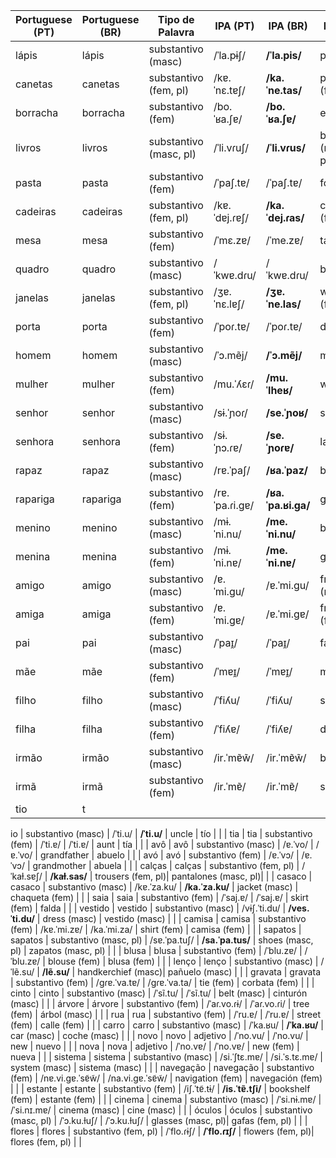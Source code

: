
| Portuguese (PT)  | Portuguese (BR) | Tipo de Palavra         | IPA (PT)           | IPA (BR)            | English           | Spanish            | No. |
|------------------|------------------|-------------------------|--------------------|---------------------|-------------------|--------------------|-----|
| lápis            | lápis            | substantivo (masc)      | /ˈla.pɨʃ/          | **/ˈla.pis/**      | pencil            | lápiz              |     |
| canetas          | canetas          | substantivo (fem, pl)   | /kɐ.ˈnɛ.tɐʃ/       | **/ka.ˈne.tas/**   | pens (fem, pl)   | bolígrafos (fem, pl)|     |
| borracha         | borracha         | substantivo (fem)       | /bo.ˈʁa.ʃɐ/        | **/bo.ˈʁa.ʃɐ/**     | eraser            | goma de borrar      |     |
| livros           | livros           | substantivo (masc, pl)  | /ˈli.vɾuʃ/         | **/ˈli.vɾus/**     | books (masc, pl) | libros (masc, pl)   |     |
| pasta            | pasta            | substantivo (fem)       | /ˈpaʃ.tɐ/          | /ˈpaʃ.tɐ/           | folder            | carpeta             |     |
| cadeiras         | cadeiras         | substantivo (fem, pl)   | /kɐ.ˈdɐj.ɾɐʃ/      | **/ka.ˈdej.ɾas/**   | chairs (fem, pl) | sillas (fem, pl)    |     |
| mesa             | mesa             | substantivo (fem)       | /ˈmɛ.zɐ/           | /ˈme.zɐ/            | table             | mesa                |     |
| quadro           | quadro           | substantivo (masc)      | /ˈkwɐ.dɾu/         | /ˈkwɐ.dɾu/          | board             | pizarra             |     |
| janelas          | janelas          | substantivo (fem, pl)   | /ʒɐ.ˈnɛ.lɐʃ/       | **/ʒɐ.ˈne.las/**    | windows (fem, pl)| ventanas (fem, pl)  |     |
| porta            | porta            | substantivo (fem)       | /ˈpoɾ.tɐ/          | /ˈpoɾ.tɐ/           | door              | puerta              |     |
| homem            | homem            | substantivo (masc)      | /ˈɔ.mẽj/           | **/ˈɔ.mẽj/**       | man               | hombre              |     |
| mulher           | mulher           | substantivo (fem)       | /mu.ˈʎɛɾ/          | **/mu.ˈlheʁ/**     | woman             | mujer               |     |
| senhor           | senhor           | substantivo (masc)      | /sɨ.ˈɲoɾ/          | **/se.ˈɲoʁ/**      | sir               | señor               |     |
| senhora          | senhora          | substantivo (fem)       | /sɨ.ˈɲɔ.ɾɐ/        | **/se.ˈɲoɾɐ/**     | lady              | señora              |     |
| rapaz            | rapaz            | substantivo (masc)      | /rɐ.ˈpaʃ/          | **/ʁa.ˈpaz/**      | boy               | chico               |     |
| rapariga         | rapariga         | substantivo (fem)       | /rɐ.ˈpa.ɾi.ɡɐ/     | **/ʁa.ˈpa.ʁi.ɡa/**  | girl              | chica               |     |
| menino           | menino           | substantivo (masc)      | /mɨ.ˈni.nu/         | **/me.ˈni.nu/**     | boy               | niño                |     |
| menina           | menina           | substantivo (fem)       | /mɨ.ˈni.nɐ/         | **/me.ˈni.nɐ/**     | girl              | niña                |     |
| amigo            | amigo            | substantivo (masc)      | /ɐ.ˈmi.ɡu/          | /ɐ.ˈmi.ɡu/           | friend (masc)    | amigo               |     |
| amiga            | amiga            | substantivo (fem)       | /ɐ.ˈmi.ɡɐ/          | /ɐ.ˈmi.ɡɐ/           | friend (fem)     | amiga               |     |
| pai              | pai              | substantivo (masc)      | /ˈpaɪ̯/             | /ˈpaɪ̯/              | father            | padre               |     |
| mãe              | mãe              | substantivo (fem)       | /ˈmɐɪ̯/             | /ˈmɐɪ̯/              | mother            | madre               |     |
| filho            | filho            | substantivo (masc)      | /ˈfiʎu/             | /ˈfiʎu/              | son               | hijo                |     |
| filha            | filha            | substantivo (fem)       | /ˈfiʎɐ/             | /ˈfiʎɐ/              | daughter          | hija                |     |
| irmão            | irmão            | substantivo (masc)      | /ir.ˈmɐ̃w̃/          | /ir.ˈmɐ̃w̃/           | brother           | hermano             |     |
| irmã             | irmã             | substantivo (fem)       | /ir.ˈmɐ̃/            | /ir.ˈmɐ̃/             | sister            | hermana             |     |
| tio              | t

io              | substantivo (masc)      | /ˈti.u/             | **/ˈti.u/**         | uncle             | tío                 |     |
| tia              | tia              | substantivo (fem)       | /ˈti.ɐ/             | /ˈti.ɐ/              | aunt              | tía                 |     |
| avô              | avô              | substantivo (masc)      | /ɐ.ˈvo/             | /ɐ.ˈvo/              | grandfather       | abuelo              |     |
| avó              | avó              | substantivo (fem)       | /ɐ.ˈvɔ/             | /ɐ.ˈvɔ/              | grandmother       | abuela              |     |
| calças           | calças           | substantivo (fem, pl)   | /ˈkaɫ.sɐʃ/          | **/kaɫ.sas/**       | trousers (fem, pl)| pantalones (masc, pl)|     |
| casaco           | casaco           | substantivo (masc)      | /kɐ.ˈza.ku/         | **/ka.ˈza.ku/**     | jacket (masc)    | chaqueta (fem)      |     |
| saia             | saia             | substantivo (fem)       | /ˈsaj.ɐ/            | /ˈsaj.ɐ/             | skirt (fem)      | falda               |     |
| vestido          | vestido          | substantivo (masc)      | /vɨʃ.ˈti.du/        | **/ves.ˈti.du/**    | dress (masc)     | vestido (masc)      |     |
| camisa           | camisa           | substantivo (fem)       | /kɐ.ˈmi.zɐ/         | /ka.ˈmi.za/          | shirt (fem)      | camisa (fem)        |     |
| sapatos          | sapatos          | substantivo (masc, pl)  | /sɐ.ˈpa.tuʃ/        | **/sa.ˈpa.tus/**    | shoes (masc, pl) | zapatos (masc, pl)  |     |
| blusa            | blusa            | substantivo (fem)       | /ˈblu.zɐ/           | /ˈblu.zɐ/            | blouse (fem)     | blusa (fem)         |     |
| lenço            | lenço            | substantivo (masc)      | /ˈlẽ.su/            | **/lẽ.su/**        | handkerchief (masc)| pañuelo (masc)      |     |
| gravata          | gravata          | substantivo (fem)       | /ɡɾɐ.ˈva.tɐ/        | /ɡɾɐ.ˈva.ta/         | tie (fem)        | corbata (fem)       |     |
| cinto            | cinto            | substantivo (masc)      | /ˈsĩ.tu/            | /ˈsĩ.tu/             | belt (masc)      | cinturón (masc)     |     |
| árvore           | árvore           | substantivo (fem)       | /ˈaɾ.vo.ɾɨ/         | /ˈaɾ.vo.ɾi/          | tree (fem)       | árbol (masc)        |     |
| rua              | rua              | substantivo (fem)       | /ˈru.ɐ/             | /ˈru.ɐ/              | street (fem)     | calle (fem)         |     |
| carro            | carro            | substantivo (masc)      | /ˈka.ʁu/            | **/ˈka.ʁu/**        | car (masc)       | coche (masc)        |     |
| novo             | novo             | adjetivo                | /ˈno.vu/            | /ˈno.vu/              | new               | nuevo               |     |
| nova             | nova             | adjetivo                | /ˈno.vɐ/            | /ˈno.vɐ/              | new (fem)         | nueva               |     |
| sistema          | sistema          | substantivo (masc)      | /si.ˈʃtɛ.mɐ/        | /si.ˈs.tɛ.mɐ/         | system (masc)    | sistema (masc)      |     |
| navegação        | navegação        | substantivo (fem)       | /nɐ.vi.ɡɐ.ˈsɐ̃w̃/   | /na.vi.ɡɐ.ˈsɐ̃w̃/     | navigation (fem) | navegación (fem)   |     |
| estante          | estante          | substantivo (fem)       | /iʃ.ˈtɐ̃.tɨ/        | **/is.ˈtɐ̃.tʃi/**    | bookshelf (fem)  | estante (fem)       |     |
| cinema           | cinema           | substantivo (masc)      | /ˈsi.nɨ.mɐ/         | /ˈsi.nɪ.mɐ/          | cinema (masc)    | cine (masc)         |     |
| óculos           | óculos           | substantivo (masc, pl)  | /ˈɔ.ku.ɫuʃ/         | /ˈɔ.ku.ɫuʃ/          | glasses (masc, pl)| gafas (fem, pl)     |     |
| flores           | flores           | substantivo (fem, pl)   | /ˈflo.ɾɨʃ/         | **/ˈflo.ɾɪʃ/**      | flowers (fem, pl)| flores (fem, pl)   |     |

